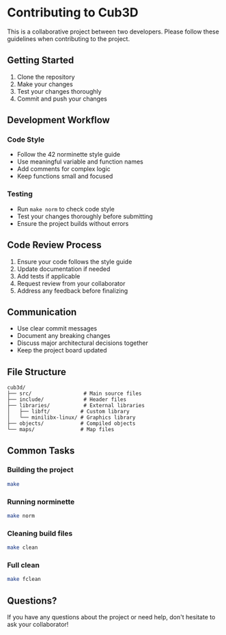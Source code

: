 # Contributing to Cub3D

This is a collaborative project between two developers. Please follow these guidelines when contributing to the project.

## Getting Started

1. Clone the repository
2. Make your changes
3. Test your changes thoroughly
4. Commit and push your changes

## Development Workflow

### Code Style
- Follow the 42 norminette style guide
- Use meaningful variable and function names
- Add comments for complex logic
- Keep functions small and focused

### Testing
- Run `make norm` to check code style
- Test your changes thoroughly before submitting
- Ensure the project builds without errors

## Code Review Process

1. Ensure your code follows the style guide
2. Update documentation if needed
3. Add tests if applicable
4. Request review from your collaborator
5. Address any feedback before finalizing

## Communication

- Use clear commit messages
- Document any breaking changes
- Discuss major architectural decisions together
- Keep the project board updated

## File Structure

```
cub3d/
├── src/                 # Main source files
├── include/             # Header files
├── libraries/           # External libraries
│   ├── libft/          # Custom library
│   └── minilibx-linux/ # Graphics library
├── objects/            # Compiled objects
└── maps/               # Map files
```

## Common Tasks

### Building the project
```bash
make
```

### Running norminette
```bash
make norm
```

### Cleaning build files
```bash
make clean
```

### Full clean
```bash
make fclean
```

## Questions?

If you have any questions about the project or need help, don't hesitate to ask your collaborator!
